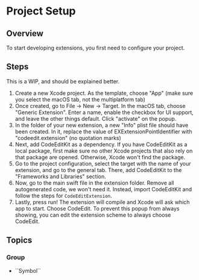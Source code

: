 # Project Setup

## Overview

To start developing extensions, you first need to configure your project.

## Steps

This is a WIP, and should be explained better.

1. Create a new Xcode project. As the template, choose "App" (make sure you select the macOS tab, not the multiplatform tab)
2. Once created, go to File -> New -> Target. In the macOS tab, choose "Generic Extension". Enter a name, enable the checkbox for UI support, and leave the other things default. Click "activate" on the popup.
3. In the folder of your new extension, a new "Info" plist file should have been created. In it, replace the value of EXExtensionPointIdentifier with "codeedit.extension" (no quotation marks)
4. Next, add CodeEditKit as a dependency. If you have CodeEditKit as a local package, first make sure no other Xcode projects that also rely on that package are opened. Otherwise, Xcode won't find the package.
5. Go to the project configuration, select the target with the name of your extension, and go to the general tab. There, add CodeEditKit to the "Frameworks and Libraries" section.
6. Now, go to the main swift file in the extension folder. Remove all autogenerated code, we won't need it. Instead, import CodeEditKit and follow the steps for ``CodeEditExtension``.
7. Lastly, press run! The extension will compile and Xcode will ask which app to start. Choose CodeEdit. To prevent this popup from always showing, you can edit the extension scheme to always choose CodeEdit.

## Topics

### <!--@START_MENU_TOKEN@-->Group<!--@END_MENU_TOKEN@-->

- <!--@START_MENU_TOKEN@-->``Symbol``<!--@END_MENU_TOKEN@-->
